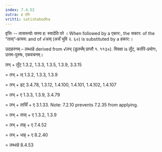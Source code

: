 ```yaml
---
index: 7.4.52
sutra: ह एति
vritti: satishabodha
---
```



वृत्तिः -- तासस्त्योः सस्य ह: स्यादेति परे । When followed by a एकार:, the सकार: of the “तास्”-प्रत्यय: and of √अस् (असँ भुवि २. ६०) is substituted by a हकार:।


उदाहरणम् – लब्धाहे derived from √लभ् (डुलभँष् प्राप्तौ १. ११३०). विवक्षा is लुँट्, कर्तरि-प्रयोगः, उत्तम-पुरुषः, एकवचनम्।


लभ् + लुँट् 1.3.2, 1.3.3, 1.3.5, 1.3.9, 3.3.15 

= लभ् + ल् 1.3.2, 1.3.3, 1.3.9 

= लभ् + इट् 3.4.78, 1.3.12, 1.4.100, 1.4.101, 1.4.102, 1.4.107 

= लभ् + ए 1.3.3, 1.3.9, 3.4.79 

= लभ् + तासिँ + ए 3.1.33. Note: 7.2.10 prevents 7.2.35 from applying. 

= लभ् + तास् + ए 1.3.2, 1.3.9 

= लभ् + ताह् + ए 7.4.52 

= लभ् + धाह् + ए 8.2.40 

= लब्धाहे 8.4.53

